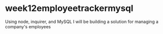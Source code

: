 # week12employeetrackermysql
Using node, inquirer, and MySQL I will be building a solution for managing a company's employees 
